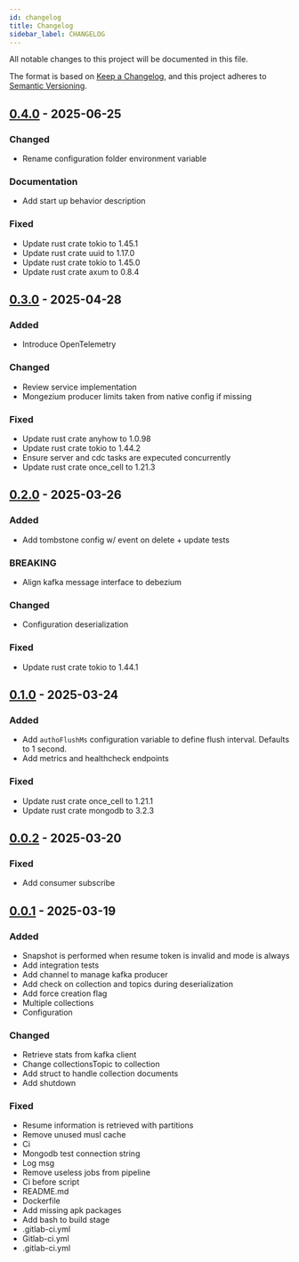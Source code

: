 ```yaml
---
id: changelog
title: Changelog
sidebar_label: CHANGELOG
---
```


<!--
WARNING: this file was automatically generated by Mia-Platform Doc Aggregator.
DO NOT MODIFY IT BY HAND.
Instead, modify the source file and run the aggregator to regenerate this file.
-->

All notable changes to this project will be documented in this file.

The format is based on [Keep a Changelog](https://keepachangelog.com/en/1.0.0/),
and this project adheres to [Semantic Versioning](https://semver.org/spec/v2.0.0.html).

## [0.4.0] - 2025-06-25

### Changed

- Rename configuration folder environment variable

### Documentation

- Add start up behavior description

### Fixed

- Update rust crate tokio to 1.45.1
- Update rust crate uuid to 1.17.0
- Update rust crate tokio to 1.45.0
- Update rust crate axum to 0.8.4

## [0.3.0] - 2025-04-28

### Added

- Introduce OpenTelemetry

### Changed

- Review service implementation
- Mongezium producer limits taken from native config if missing

### Fixed

- Update rust crate anyhow to 1.0.98
- Update rust crate tokio to 1.44.2
- Ensure server and cdc tasks are expecuted concurrently
- Update rust crate once_cell to 1.21.3

## [0.2.0] - 2025-03-26

### Added

- Add tombstone config w/ event on delete + update tests

### BREAKING

- Align kafka message interface to debezium

### Changed

- Configuration deserialization

### Fixed

- Update rust crate tokio to 1.44.1

## [0.1.0] - 2025-03-24

### Added

- Add `authoFlushMs` configuration variable to define flush interval. Defaults to 1 second.
- Add metrics and healthcheck endpoints

### Fixed

- Update rust crate once_cell to 1.21.1
- Update rust crate mongodb to 3.2.3

## [0.0.2] - 2025-03-20

### Fixed

- Add consumer subscribe

## [0.0.1] - 2025-03-19

### Added

- Snapshot is performed when resume token is invalid and mode is always
- Add integration tests
- Add channel to manage kafka producer
- Add check on collection and topics during deserialization
- Add force creation flag
- Multiple collections
- Configuration

### Changed

- Retrieve stats from kafka client
- Change collectionsTopic to collection
- Add struct to handle collection documents
- Add shutdown

### Fixed

- Resume information is retrieved with partitions
- Remove unused musl cache
- Ci
- Mongodb test connection string
- Log msg
- Remove useless jobs from pipeline
- Ci before script
- README.md
- Dockerfile
- Add missing apk packages
- Add bash to build stage
- .gitlab-ci.yml
- Gitlab-ci.yml
- .gitlab-ci.yml

[0.4.0]: https://github.com///compare/v0.3.0..v0.4.0
[0.3.0]: https://github.com///compare/v0.2.0..v0.3.0
[0.2.0]: https://github.com///compare/v0.1.0..v0.2.0
[0.1.0]: https://github.com///compare/v0.0.2..v0.1.0
[0.0.2]: https://github.com///compare/v0.0.1..v0.0.2
[0.0.1]: https://github.com///compare/..v0.0.1

<!-- generated by git-cliff -->
